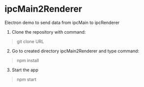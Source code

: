 # ipcMain2Renderer
Electron demo to send data from ipcMain to ipcRenderer

1. Clone the repository with command:
> git clone URL

2. Go to created directory ipcMain2Renderer and type command:
> npm install

3. Start the app
> npm start
